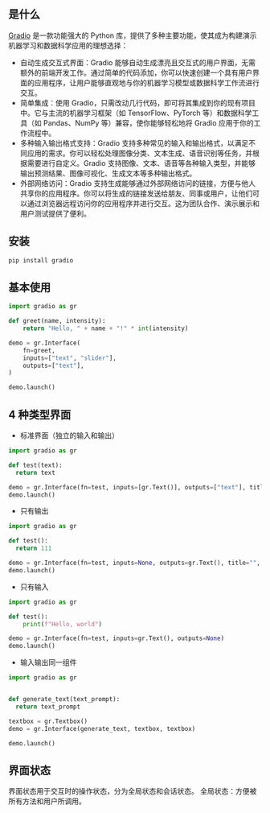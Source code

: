 ## 是什么

[Gradio](https://www.gradio.app/) 是一款功能强大的 Python 库，提供了多种主要功能，使其成为构建演示机器学习和数据科学应用的理想选择：

- 自动生成交互式界面：Gradio 能够自动生成漂亮且交互式的用户界面，无需额外的前端开发工作。通过简单的代码添加，你可以快速创建一个具有用户界面的应用程序，让用户能够直观地与你的机器学习模型或数据科学工作流进行交互。
- 简单集成：使用 Gradio，只需改动几行代码，即可将其集成到你的现有项目中。它与主流的机器学习框架（如 TensorFlow、PyTorch 等）和数据科学工具（如 Pandas、NumPy 等）兼容，使你能够轻松地将 Gradio 应用于你的工作流程中。
- 多种输入输出格式支持：Gradio 支持多种常见的输入和输出格式，以满足不同应用的需求。你可以轻松处理图像分类、文本生成、语音识别等任务，并根据需要进行自定义。Gradio 支持图像、文本、语音等各种输入类型，并能够输出预测结果、图像可视化、生成文本等多种输出格式。
- 外部网络访问：Gradio 支持生成能够通过外部网络访问的链接，方便与他人共享你的应用程序。你可以将生成的链接发送给朋友、同事或用户，让他们可以通过浏览器远程访问你的应用程序并进行交互。这为团队合作、演示展示和用户测试提供了便利。

## 安装

```sh
pip install gradio
```

## 基本使用

```python
import gradio as gr

def greet(name, intensity):
    return "Hello, " + name + "!" * int(intensity)

demo = gr.Interface(
    fn=greet,
    inputs=["text", "slider"],
    outputs=["text"],
)

demo.launch()
```

## 4 种类型界面

- 标准界面（独立的输入和输出）

```python
import gradio as gr

def test(text):
  return text

demo = gr.Interface(fn=test, inputs=[gr.Text()], outputs=["text"], title="", description="")
demo.launch()
```

- 只有输出

```python
import gradio as gr

def test():
  return 111

demo = gr.Interface(fn=test, inputs=None, outputs=gr.Text(), title="", description="")
demo.launch()
```

- 只有输入

```python
import gradio as gr

def test():
    print(f"Hello, world")

demo = gr.Interface(fn=test, inputs=gr.Text(), outputs=None)
demo.launch()
```

- 输入输出同一组件

```python
import gradio as gr


def generate_text(text_prompt):
  return text_prompt

textbox = gr.Textbox()
demo = gr.Interface(generate_text, textbox, textbox)

demo.launch()
```

## 界面状态

界面状态用于交互时的操作状态，分为全局状态和会话状态。
全局状态：方便被所有方法和用户所调用。
